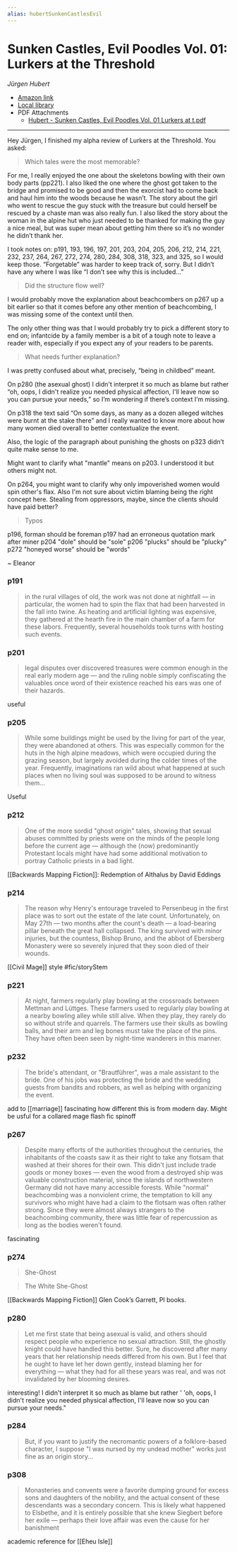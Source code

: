 ```yaml
---
alias: hubertSunkenCastlesEvil
---
```


# Sunken Castles, Evil Poodles Vol. 01: Lurkers at the Threshold
<cite>Jürgen Hubert </cite>
- [Amazon link](https://www.amazon.com/gp/product/B08CL2HS28)
- [Local library](zotero://select/items/1_7RUWGGUG)
- PDF Attachments
	- [Hubert - Sunken Castles, Evil Poodles Vol. 01 Lurkers at t.pdf](zotero://open-pdf/library/items/7G62X69C)


- - -  

Hey Jürgen, I finished my alpha review of Lurkers at the Threshold. You asked: 

> Which tales were the most memorable? 

For me, I really enjoyed the one about the skeletons bowling with their own body parts (pp221). I also liked the one where the ghost got taken to the bridge and promised to be good and then the exorcist had to come back and haul him into the woods because he wasn’t. The story about the girl who went to rescue the guy stuck with the treasure but could herself be rescued by a chaste man was also really fun. I also liked the story about the woman in the alpine hut who just needed to be thanked for making the guy a nice meal, but was super mean about getting him there so it’s no wonder he didn’t thank her. 

I took notes on: p191, 193, 196, 197, 201, 203, 204, 205, 206, 212, 214, 221, 232, 237, 264, 267, 272, 274, 280, 284, 308, 318, 323, and 325, so I would keep those. “Forgetable” was harder to keep track of, sorry. But I didn’t have any where I was like “I don’t see why this is included…” 

> Did the structure flow well?

I would probably move the explanation about beachcombers on p267 up a bit earlier so that it comes before any other mention of beachcombing, I was missing some of the context until then. 

The only other thing was that I would probably try to pick a different story to end on; infantcide by a family member is a bit of a tough note to leave a reader with, especially if you expect any of your readers to be parents. 

> What needs further explanation? 

I was pretty confused about what, precisely, “being in childbed” meant. 

On p280 (the asexual ghost) I didn't interpret it so much as blame but rather “oh, oops, I didn't realize you needed physical affection, I'll leave now so you can pursue your needs,” so I’m wondering if there’s context I’m missing. 

On p318 the text said “On some days, as many as a dozen alleged witches were burnt at the stake there” and I really wanted to know more about how many women died overall to better contextualize the event. 

Also, the logic of the paragraph about punishing the ghosts on p323 didn’t quite make sense to me. 

Might want to clarify what "mantle" means on p203. I understood it but others might not. 

On p264, you might want to clarify why only impoverished women would spin other's flax. Also I'm not sure about victim blaming being the right concept here. Stealing from oppressors, maybe, since the clients should have paid better?

> Typos

p196, forman should be foreman
p197 had an erroneous quotation mark after miner 
p204 "dole" should be "sole" 
p206 "plucks" should be "plucky"
p272 "honeyed worse" should be "words"

~ Eleanor 

### p191

> in the rural villages of old, the work was not done at nightfall — in particular, the women had to spin the flax that had been harvested in the fall into twine. As heating and artificial lighting was expensive, they gathered at the hearth fire in the main chamber of a farm for these labors. Frequently, several households took turns with hosting such events.

### p201

> legal disputes over discovered treasures were common enough in the real early modern age — and the ruling noble simply confiscating the valuables once word of their existence reached his ears was one of their hazards.

useful

### p205

> While some buildings might be used by the living for part of the year, they were abandoned at others. This was especially common for the huts in the high alpine meadows, which were occupied during the grazing season, but largely avoided during the colder times of the year. Frequently, imaginations ran wild about what happened at such places when no living soul was supposed to be around to witness them...

Useful

### p212

> One of the more sordid "ghost origin" tales, showing that sexual abuses committed by priests were on the minds of the people long before the current age — although the (now) predominantly Protestant locals might have had some additional motivation to portray Catholic priests in a bad light.

[[Backwards Mapping Fiction]]: Redemption of Althalus by David Eddings

### p214

> The reason why Henry's entourage traveled to Persenbeug in the first place was to sort out the estate of the late count. Unfortunately, on May 27th — two months after the count's death — a load-bearing pillar beneath the great hall collapsed. The king survived with minor injuries, but the countess, Bishop Bruno, and the abbot of Ebersberg Monastery were so severely injured that they soon died of their wounds.

[[Civil Mage]] style #fic/storyStem 

### p221

> At night, farmers regularly play bowling at the crossroads between Mettman and Lüttges. These farmers used to regularly play bowling at a nearby bowling alley while still alive. When they play, they rarely do so without strife and quarrels. The farmers use their skulls as bowling balls, and their arm and leg bones must take the place of the pins. They have often been seen by night-time wanderers in this manner.

### p232

> The bride's attendant, or "Brautführer", was a male assistant to the bride. One of his jobs was protecting the bride and the wedding guests from bandits and robbers, as well as helping with organizing the event.

add to [[marriage]] fascinating how different this is from modern day. Might be usful for a collared mage flash fic spinoff

### p267

> Despite many efforts of the authorities throughout the centuries, the inhabitants of the coasts saw it as their right to take any flotsam that washed at their shores for their own. This didn't just include trade goods or money boxes — even the wood from a destroyed ship was valuable construction material, since the islands of northwestern Germany did not have many accessible forests. While "normal" beachcombing was a nonviolent crime, the temptation to kill any survivors who might have had a claim to the flotsam was often rather strong. Since they were almost always strangers to the beachcombing community, there was little fear of repercussion as long as the bodies weren't found.

fascinating

### p274

> She-Ghost

> The White She-Ghost

[[Backwards Mapping Fiction]] Glen Cook’s Garrett, PI books. 

### p280

> Let me first state that being asexual is valid, and others should respect people who experience no sexual attraction. Still, the ghostly knight could have handled this better. Sure, he discovered after many years that her relationship needs differed from his own. But I feel that he ought to have let her down gently, instead blaming her for everything — what they had for all these years was real, and was not invalidated by her blooming desires.

interesting! I didn't interpret it so much as blame but rather ' 'oh, oops, I didn't realize you needed physical affection, I'll leave now so you can pursue your needs."

### p284

> But, if you want to justify the necromantic powers of a folklore-based character, I suppose "I was nursed by my undead mother" works just fine as an origin story...

### p308

> Monasteries and convents were a favorite dumping ground for excess sons and daughters of the nobility, and the actual consent of these descendants was a secondary concern. This is likely what happened to Elsbethe, and it is entirely possible that she knew Siegbert before her exile — perhaps their love affair was even the cause for her banishment

academic reference for [[Eheu Isle]]
